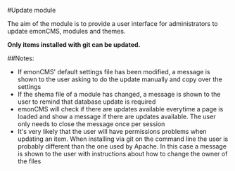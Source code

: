 #Update module

The aim of the module is to provide a user interface for administrators to update emonCMS, modules and themes.

**Only items installed with git can be updated.**

##Notes:

- If emonCMS' default settings file has been modified, a message is shown to the user asking to do the update manually and copy over the settings
- If the shema file of a module has changed, a message is shown to the user to remind that database update is required
- emonCMS will check if there are updates available everytime a page is loaded and show a message if there are updates available. The user only needs to close the message once per session
- It's very likely that the user will have permissions problems when updating an item. When installing via git on the command line the user is probably different than the one used by Apache. In this case a message is shown to the user with instructions about how to change the owner of the files



